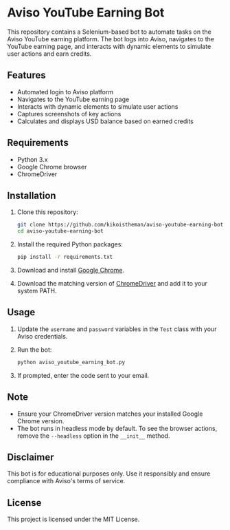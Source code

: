 # Aviso YouTube Earning Bot

This repository contains a Selenium-based bot to automate tasks on the Aviso YouTube earning platform. The bot logs into Aviso, navigates to the YouTube earning page, and interacts with dynamic elements to simulate user actions and earn credits.

## Features

- Automated login to Aviso platform
- Navigates to the YouTube earning page
- Interacts with dynamic elements to simulate user actions
- Captures screenshots of key actions
- Calculates and displays USD balance based on earned credits

## Requirements

- Python 3.x
- Google Chrome browser
- ChromeDriver

## Installation

1. Clone this repository:

    ```bash
    git clone https://github.com/kikoistheman/aviso-youtube-earning-bot.git
    cd aviso-youtube-earning-bot
    ```

2. Install the required Python packages:

    ```bash
    pip install -r requirements.txt
    ```

3. Download and install [Google Chrome](https://www.google.com/chrome/).

4. Download the matching version of [ChromeDriver](https://sites.google.com/a/chromium.org/chromedriver/downloads) and add it to your system PATH.

## Usage

1. Update the `username` and `password` variables in the `Test` class with your Aviso credentials.

2. Run the bot:

    ```bash
    python aviso_youtube_earning_bot.py
    ```

3. If prompted, enter the code sent to your email.

## Note

- Ensure your ChromeDriver version matches your installed Google Chrome version.
- The bot runs in headless mode by default. To see the browser actions, remove the `--headless` option in the `__init__` method.

## Disclaimer

This bot is for educational purposes only. Use it responsibly and ensure compliance with Aviso's terms of service.

## License

This project is licensed under the MIT License.
